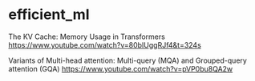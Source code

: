 # efficient_ml

The KV Cache: Memory Usage in Transformers
https://www.youtube.com/watch?v=80bIUggRJf4&t=324s

Variants of Multi-head attention: Multi-query (MQA) and Grouped-query attention (GQA)
https://www.youtube.com/watch?v=pVP0bu8QA2w
